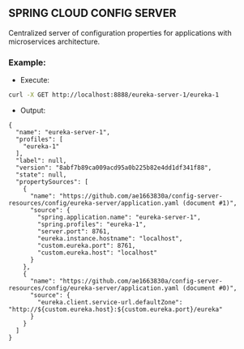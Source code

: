 ## SPRING CLOUD CONFIG SERVER

Centralized server of configuration properties for applications with microservices architecture.

### Example:
* Execute:
```bash
curl -X GET http://localhost:8888/eureka-server-1/eureka-1
```
* Output:
```code
{
  "name": "eureka-server-1",
  "profiles": [
    "eureka-1"
  ],
  "label": null,
  "version": "8abf7b89ca009acd95a0b225b82e4dd1df341f88",
  "state": null,
  "propertySources": [
    {
      "name": "https://github.com/ae1663830a/config-server-resources/config/eureka-server/application.yaml (document #1)",
      "source": {
        "spring.application.name": "eureka-server-1",
        "spring.profiles": "eureka-1",
        "server.port": 8761,
        "eureka.instance.hostname": "localhost",
        "custom.eureka.port": 8761,
        "custom.eureka.host": "localhost"
      }
    },
    {
      "name": "https://github.com/ae1663830a/config-server-resources/config/eureka-server/application.yaml (document #0)",
      "source": {
        "eureka.client.service-url.defaultZone": "http://${custom.eureka.host}:${custom.eureka.port}/eureka"
      }
    }
  ]
}
```

